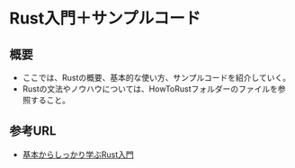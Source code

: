 # Rust入門＋サンプルコード
## 概要
- ここでは、Rustの概要、基本的な使い方、サンプルコードを紹介していく。
- Rustの文法やノウハウについては、HowToRustフォルダーのファイルを参照すること。

## 参考URL
- [基本からしっかり学ぶRust入門](https://atmarkit.itmedia.co.jp/ait/series/24844/)
